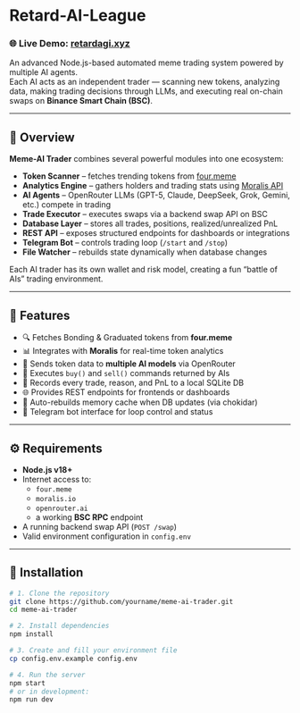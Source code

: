 # Retard-AI-League

### 🌐 Live Demo: [retardagi.xyz](https://retardagi.xyz)

An advanced Node.js-based automated meme trading system powered by multiple AI agents.  
Each AI acts as an independent trader — scanning new tokens, analyzing data, making trading decisions through LLMs, and executing real on-chain swaps on **Binance Smart Chain (BSC)**.

---

## 🚀 Overview

**Meme-AI Trader** combines several powerful modules into one ecosystem:

- **Token Scanner** – fetches trending tokens from [four.meme](https://four.meme)
- **Analytics Engine** – gathers holders and trading stats using [Moralis API](https://moralis.io)
- **AI Agents** – OpenRouter LLMs (GPT-5, Claude, DeepSeek, Grok, Gemini, etc.) compete in trading
- **Trade Executor** – executes swaps via a backend swap API on BSC
- **Database Layer** – stores all trades, positions, realized/unrealized PnL
- **REST API** – exposes structured endpoints for dashboards or integrations
- **Telegram Bot** – controls trading loop (`/start` and `/stop`)
- **File Watcher** – rebuilds state dynamically when database changes

Each AI trader has its own wallet and risk model, creating a fun “battle of AIs” trading environment.

---

## 🧩 Features

- 🔍 Fetches Bonding & Graduated tokens from **four.meme**
- 📊 Integrates with **Moralis** for real-time token analytics
- 🧠 Sends token data to **multiple AI models** via OpenRouter
- 🤖 Executes `buy()` and `sell()` commands returned by AIs
- 💾 Records every trade, reason, and PnL to a local SQLite DB
- 🌐 Provides REST endpoints for frontends or dashboards
- 👀 Auto-rebuilds memory cache when DB updates (via chokidar)
- 💬 Telegram bot interface for loop control and status

---

## ⚙️ Requirements

- **Node.js v18+**
- Internet access to:
  - `four.meme`
  - `moralis.io`
  - `openrouter.ai`
  - a working **BSC RPC** endpoint
- A running backend swap API (`POST /swap`)
- Valid environment configuration in `config.env`

---

## 🧰 Installation

```bash
# 1. Clone the repository
git clone https://github.com/yourname/meme-ai-trader.git
cd meme-ai-trader

# 2. Install dependencies
npm install

# 3. Create and fill your environment file
cp config.env.example config.env

# 4. Run the server
npm start
# or in development:
npm run dev
```
